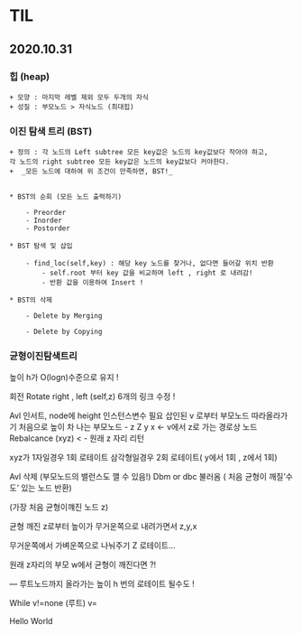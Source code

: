 # __TIL__ 

  

## 2020.10.31

  
### 힙 (heap)


    + 모양 : 마지막 레벨 제외 모두 두개의 자식
    + 성질 : 부모노드 > 자식노드 (최대힙)


### 이진 탐색 트리 (BST)


    + 정의 : 각 노드의 Left subtree 모든 key값은 노드의 key값보다 작아야 하고,  
    각 노드의 right subtree 모든 key값은 노드의 key값보다 커야한다.  
    +  _모든 노드에 대하여 위 조건이 만족하면, BST!_


    * BST의 순회 (모든 노드 출력하기)  
    
        - Preorder  
        - Inorder  
        - Postorder
    
    * BST 탐색 및 삽입 

        - find_loc(self,key) : 해당 key 노드를 찾거나, 없다면 들어갈 위치 반환
            - self.root 부터 key 값을 비교하며 left , right 로 내려감!
            - 반환 값을 이용하여 Insert !
    
    * BST의 삭제

        - Delete by Merging

        - Delete by Copying


### 균형이진탐색트리  


높이 h가 O(logn)수준으로 유지 !

회전
Rotate right , left (self,z)
6개의 링크 수정 !


Avl 인서트,
node에 height 인스턴스변수 필요
삽인된 v 로부터  부모노드 따라올라가기
처음으로 높이 차 나는 부모노드 - z
  Z y x <-  v에서 z로 가는 경로상 노드
Rebalcance (xyz)  < - 원래 z 자리 리턴

xyz가 1자일경우 1회 로테이트
삼각형일경우 2회 로테이트( y에서  1회 , z에서 1회)

Avl 삭제 (부모노드의 밸런스도 깰 수 있음!)
Dbm or dbc 불러옴 ( 처음 균형이 깨질’수도’ 있는 노드 반환)

(가장 처음 균형이꺠진 노드 z)

균형 깨진 z로부터 높이가 무거운쪽으로 내려가면서 z,y,x 

무거운쪽에서 가벼운쪽으로 나눠주기 
Z 로테이트…

원래 z자리의 부모 w에서 균형이 깨진다면 ?!

— 루트노드까지 올라가는 높이 h 번의 로테이트 될수도 !

While v!=none (루트)
v=

Hello World
